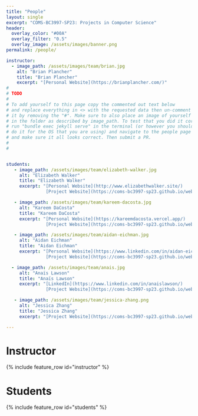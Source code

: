 ```yaml
---
title: "People"
layout: single
excerpt: "COMS-BC3997-SP23: Projects in Computer Science"
header:
  overlay_color: "#00A"
  overlay_filter: "0.5"
  overlay_image: /assets/images/banner.png
permalink: /people/

instructor:
  - image_path: /assets/images/team/brian.jpg
    alt: "Brian Plancher"
    title: "Brian Plancher"
    excerpt: "[Personal Website](https://brianplancher.com/)"
#
# TODO
#
# To add yourself to this page copy the commented out text below
# and replace everything in <> with the requested data then un-comment
# it by removing the "#". Make sure to also place an image of yourself
# in the folder as described by image_path. To test that you did it correct
# run "bundle exec jekyll serve" in the terminal (or however you should
# do it for the OS that you are using) and navigate to the people page
# and make sure it all looks correct. Then submit a PR.
#
#


students:
   - image_path: /assets/images/team/elizabeth-walker.jpg
     alt: "Elizabeth Walker"
     title: "Elizabeth Walker"
     excerpt: "[Personal Website](http://www.elizabethwalker.site/)
               [Project Website](https://coms-bc3997-sp23.github.io/website-19ewalker)"

   - image_path: /assets/images/team/kareem-dacosta.jpg
     alt: "Kareem DaCosta"
     title: "Kareem DaCosta"
     excerpt: "[Personal Website](https://kareemdacosta.vercel.app/)
               [Project Website](https://coms-bc3997-sp23.github.io/website-KareemDaCosta/)"

   - image_path: /assets/images/team/aidan-eichman.jpg
     alt: "Aidan Eichman"
     title: "Aidan Eichman"
     excerpt: "[Personal Website](https://www.linkedin.com/in/aidan-eichman/)
               [Project Website](https://coms-bc3997-sp23.github.io/website-AidanNEichman)"

  - image_path: /assets/images/team/anais.jpg
     alt: "Anaïs Lawson"
     title: "Anaïs Lawson"
     excerpt: "[LinkedIn](https://www.linkedin.com/in/anaislawson/)
               [Project Website](https://coms-bc3997-sp23.github.io/website-anaisnlawson)"

   - image_path: /assets/images/team/jessica-zhang.png
     alt: "Jessica Zhang"
     title: "Jessica Zhang"
     excerpt: "[Project Website](https://coms-bc3997-sp23.github.io/website-jz3453)"

---
```


# Instructor

{% include feature_row id="instructor" %}

# Students

{% include feature_row id="students" %}
